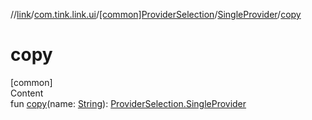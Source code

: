 //[link](../../../index.md)/[com.tink.link.ui](../../index.md)/[[common]ProviderSelection](../index.md)/[SingleProvider](index.md)/[copy](copy.md)



# copy  
[common]  
Content  
fun [copy](copy.md)(name: [String](https://kotlinlang.org/api/latest/jvm/stdlib/kotlin/-string/index.html)): [ProviderSelection.SingleProvider](index.md)  



